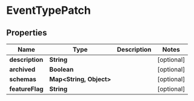 

# EventTypePatch


## Properties

| Name | Type | Description | Notes |
|------------ | ------------- | ------------- | -------------|
|**description** | **String** |  |  [optional] |
|**archived** | **Boolean** |  |  [optional] |
|**schemas** | **Map&lt;String, Object&gt;** |  |  [optional] |
|**featureFlag** | **String** |  |  [optional] |



